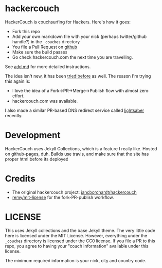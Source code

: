 # hackercouch

HackerCouch is couchsurfing for Hackers. Here's how it goes:

- Fork this repo
- Add your own markdown file with your nick (perhaps twitter/github handle?) in the `_couches` directory
- You file a Pull Request on [github][gh]
- Make sure the build passes
- Go check hackercouch.com the next time you are travelling.

See [add.md](add.md) for more detailed instructions.

The idea isn't new, it has been [tried before][original] as well. The reason I'm trying this again is:

- I love the idea of a Fork->PR->Merge->Publish flow with almost zero effort.
- hackercouch.com was available.

I also made a similar PR-based DNS redirect service called [lightsaber][ls] recently.

[gh]: https://github.com/captn3m0/hackercouch
[ls]: https://github.com/captn3m0/lightsaber

# Development

HackerCouch uses Jekyll Collections, which is a feature I really like.
Hosted on github-pages, duh.
Builds use travis, and make sure that the site has proper html before its deployed

# Credits

- The original hackercouch project: [jancborchardt/hackercouch][original]
- [remy/mit-license](https://github.com/remy/mit-license) for the fork-PR-publish workflow.

# LICENSE

This uses Jekyll collections and the base Jekyll theme. The very little code here
is licensed under the MIT License. However, everything under the `_couches` directory
is licensed under the CC0 license. If you file a PR to this repo, you agree to having
your "couch information" available under this license.

The minimum required information is your nick, city and country code.


[original]: https://github.com/jancborchardt/hackercouch "The original hackercouch project"
